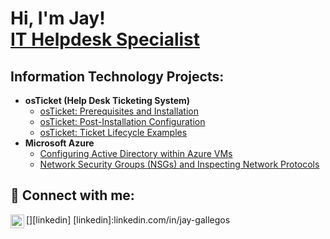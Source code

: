 <h1>Hi, I'm Jay! <br/><a href="https://github.com/JayGallegos1">IT Helpdesk Specialist</a>
 <h2> Information Technology Projects:</h2>

- <b>osTicket (Help Desk Ticketing System)</b>
  - [osTicket: Prerequisites and Installation](https://github.com/JayGallegos1/osticket-prereqs)
  - [osTicket: Post-Installation Configuration](https://github.com/JayGallegos1/post-install-config)
  - [osTicket: Ticket Lifecycle Examples](https://github.com/JayGallegos1/ticket-lifecycle)
- <b>Microsoft Azure</b>
  - [Configuring Active Directory within Azure VMs](https://github.com/JayGallegos1/configure-ad)
  - [Network Security Groups (NSGs) and Inspecting Network Protocols](https://github.com/JayGallegos1/azure-network-protocols)



<h2> 🤳 Connect with me:</h2>
[<img align="left" alt="JayGallegos | LinkedIn" width="22px" src="https://cdn.jsdelivr.net/npm/simple-icons@v3/icons/linkedin.svg" />][linkedin]
[linkedin]:linkedin.com/in/jay-gallegos

